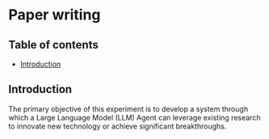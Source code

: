 # Paper writing

## Table of contents

- [Introduction](#introduction)

## Introduction

The primary objective of this experiment is to develop a system through which a Large Language Model (LLM) Agent can leverage existing research to innovate new technology or achieve significant breakthroughs.